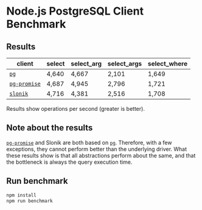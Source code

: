 # Node.js PostgreSQL Client Benchmark

## Results

|**client**|**select**|**select_arg**|**select_args**|**select_where**|
|-|-|-|-|-|
|[`pg`](https://github.com/brianc/node-postgres)|4,640|4,667|2,101|1,649|
|[`pg-promise`](https://github.com/vitaly-t/pg-promise)|4,687|4,945|2,796|1,721|
|[`slonik`](https://github.com/gajus/slonik)|4,716|4,381|2,516|1,708|

Results show operations per second (greater is better).

## Note about the results

[`pg-promise`](https://github.com/vitaly-t/pg-promise) and Slonik are both based on [`pg`](https://github.com/brianc/node-postgres). Therefore, with a few exceptions, they cannot perform better than the underlying driver. What these results show is that all abstractions perform about the same, and that the bottleneck is always the query execution time.

## Run benchmark

```bash
npm install
npm run benchmark

```

